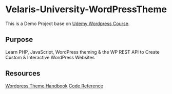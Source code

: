 # Velaris-University-WordPressTheme

This is a Demo Project base on [Udemy Wordpress Course](https://www.udemy.com/course/become-a-wordpress-developer-php-javascript).

## Purpose

Learn PHP, JavaScript, WordPress theming & the WP REST API to Create Custom & Interactive WordPress Websites

## Resources
[Wordpress Theme Handbook](https://developer.wordpress.org/themes/getting-started)
[Code Reference](https://developer.wordpress.org/reference)
